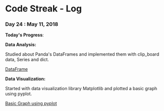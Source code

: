# Code Streak - Log

### Day 24 : May 11, 2018

**Today's Progress**: 

**Data Analysis:**

Studied about Panda's DataFrames and implemented them with clip_board data, Series and dict.

[DataFrame](https://github.com/JShilpa/Data-Analysis-and-Visualization/blob/master/Pandas/DataFrames.ipynb)

**Data Visualization:**

Started with data visualization library Matplotlib and plotted a basic graph using pyplot.

[Basic Graph using pyplot](https://github.com/JShilpa/Data-Analysis-and-Visualization/blob/master/Data%20Visualization/Matplotlib/basic.ipynb)



